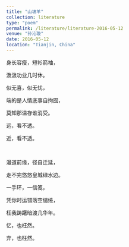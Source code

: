 ```yaml
---
title: "山坡羊"
collection: literature
type: "poem"
permalink: /literature/literature-2016-05-12
venue: "孙沁璇"
date: 2016-05-12
location: "Tianjin, China"
---
```


身长容瘦，短衫箭袖，

汲汲功业几时休。

似无喜，似无忧，

端的是人情底事自拘囿，

莫知那温存谁消受。

远，看不透。

近，看不透。

<br>

漫道前缘，径自迁延，

走不完悠悠皇城绿水边。

一手环，一信笺，

凭你时运错落空缱绻，

枉我踌躇暗渡几华年。

忆，也枉然。

弃，也枉然。

